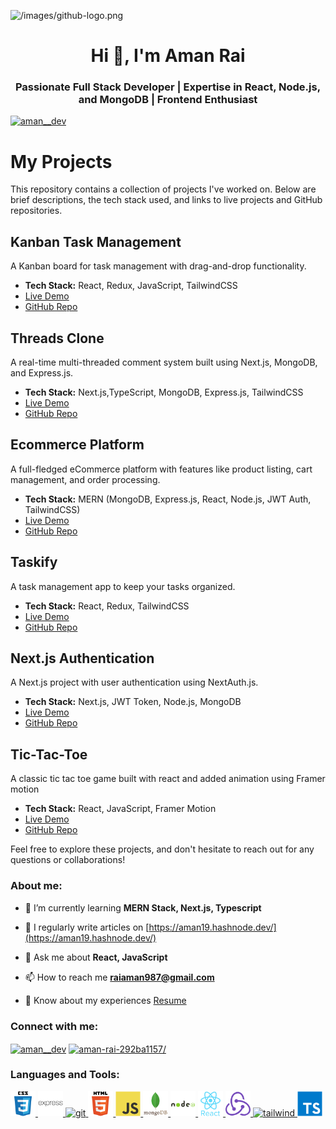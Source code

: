 ![/images/github-logo.png](https://mir-s3-cdn-cf.behance.net/project_modules/max_1200/79731568097599.5b50bca477735.jpg)
<h1 align="center">Hi 👋, I'm Aman Rai</h1>
<h3 align="center">Passionate Full Stack Developer | Expertise in React, Node.js, and MongoDB | Frontend Enthusiast</h3>

<p align="left"> <a href="https://twitter.com/aman__dev" target="blank"><img src="https://img.shields.io/twitter/follow/aman__dev?logo=twitter&style=for-the-badge" alt="aman__dev" /></a> </p>

# My Projects

This repository contains a collection of projects I've worked on. Below are brief descriptions, the tech stack used, and links to live projects and GitHub repositories.

## Kanban Task Management

A Kanban board for task management with drag-and-drop functionality.

- **Tech Stack:** React, Redux, JavaScript, TailwindCSS
- [Live Demo](https://react-task-management-board.netlify.app/)
- [GitHub Repo](https://github.com/Cypher-aman/react-kanban-board-app)

## Threads Clone

A real-time multi-threaded comment system built using Next.js, MongoDB, and Express.js.

- **Tech Stack:** Next.js,TypeScript, MongoDB, Express.js, TailwindCSS
- [Live Demo](https://next-threads-clone-wheat.vercel.app/)
- [GitHub Repo](https://github.com/Cypher-aman/next-threads-clone)

## Ecommerce Platform

A full-fledged eCommerce platform with features like product listing, cart management, and order processing.

- **Tech Stack:** MERN (MongoDB, Express.js, React, Node.js, JWT Auth, TailwindCSS)
- [Live Demo](https://mern-ecommerce-private.vercel.app/)
- [GitHub Repo](https://github.com/Cypher-aman/mern-ecommerce-app)

## Taskify

A task management app to keep your tasks organized.

- **Tech Stack:** React, Redux, TailwindCSS
- [Live Demo](https://taskify-project-app.netlify.app/)
- [GitHub Repo](https://github.com/Cypher-aman/taskify)

## Next.js Authentication

A Next.js project with user authentication using NextAuth.js.

- **Tech Stack:** Next.js, JWT Token, Node.js, MongoDB
- [Live Demo](https://next-fullstack-auth-tau.vercel.app/)
- [GitHub Repo](https://github.com/Cypher-aman/next-fullstack-auth)

## Tic-Tac-Toe

A classic tic tac toe game built with react and added animation using Framer motion
- **Tech Stack:** React, JavaScript, Framer Motion
- [Live Demo](https://aman-tictactoe.netlify.app/)
- [GitHub Repo](https://github.com/Cypher-aman/react-tic-tac-toe)

Feel free to explore these projects, and don't hesitate to reach out for any questions or collaborations!

<h3 align="left">About me:</h3>

- 🌱 I’m currently learning **MERN Stack, Next.js, Typescript**

- 📝 I regularly write articles on [https://aman19.hashnode.dev/](https://aman19.hashnode.dev/)

- 💬 Ask me about **React, JavaScript**

- 📫 How to reach me **raiaman987@gmail.com**

- 📄 Know about my experiences [Resume](https://bit.ly/3LxEDnb)

<h3 align="left">Connect with me:</h3>
<p align="left">
<a href="https://twitter.com/aman__dev" target="blank"><img align="center" src="https://raw.githubusercontent.com/rahuldkjain/github-profile-readme-generator/master/src/images/icons/Social/twitter.svg" alt="aman__dev" height="30" width="40" /></a>
<a href="https://linkedin.com/in/aman-rai-292ba1157/" target="blank"><img align="center" src="https://raw.githubusercontent.com/rahuldkjain/github-profile-readme-generator/master/src/images/icons/Social/linked-in-alt.svg" alt="aman-rai-292ba1157/" height="30" width="40" /></a>
</p>

<h3 align="left">Languages and Tools:</h3>
<p align="left"> <a href="https://www.w3schools.com/css/" target="_blank" rel="noreferrer"> <img src="https://raw.githubusercontent.com/devicons/devicon/master/icons/css3/css3-original-wordmark.svg" alt="css3" width="40" height="40"/> </a> <a href="https://expressjs.com" target="_blank" rel="noreferrer"> <img src="https://raw.githubusercontent.com/devicons/devicon/master/icons/express/express-original-wordmark.svg" alt="express" width="40" height="40"/> </a> <a href="https://git-scm.com/" target="_blank" rel="noreferrer"> <img src="https://www.vectorlogo.zone/logos/git-scm/git-scm-icon.svg" alt="git" width="40" height="40"/> </a> <a href="https://www.w3.org/html/" target="_blank" rel="noreferrer"> <img src="https://raw.githubusercontent.com/devicons/devicon/master/icons/html5/html5-original-wordmark.svg" alt="html5" width="40" height="40"/> </a> <a href="https://developer.mozilla.org/en-US/docs/Web/JavaScript" target="_blank" rel="noreferrer"> <img src="https://raw.githubusercontent.com/devicons/devicon/master/icons/javascript/javascript-original.svg" alt="javascript" width="40" height="40"/> </a> <a href="https://www.mongodb.com/" target="_blank" rel="noreferrer"> <img src="https://raw.githubusercontent.com/devicons/devicon/master/icons/mongodb/mongodb-original-wordmark.svg" alt="mongodb" width="40" height="40"/> </a> <a href="https://nodejs.org" target="_blank" rel="noreferrer"> <img src="https://raw.githubusercontent.com/devicons/devicon/master/icons/nodejs/nodejs-original-wordmark.svg" alt="nodejs" width="40" height="40"/> </a> <a href="https://reactjs.org/" target="_blank" rel="noreferrer"> <img src="https://raw.githubusercontent.com/devicons/devicon/master/icons/react/react-original-wordmark.svg" alt="react" width="40" height="40"/> </a> <a href="https://redux.js.org" target="_blank" rel="noreferrer"> <img src="https://raw.githubusercontent.com/devicons/devicon/master/icons/redux/redux-original.svg" alt="redux" width="40" height="40"/> </a> <a href="https://tailwindcss.com/" target="_blank" rel="noreferrer"> <img src="https://www.vectorlogo.zone/logos/tailwindcss/tailwindcss-icon.svg" alt="tailwind" width="40" height="40"/> </a> <a href="https://www.typescriptlang.org/" target="_blank" rel="noreferrer"> <img src="https://raw.githubusercontent.com/devicons/devicon/master/icons/typescript/typescript-original.svg" alt="typescript" width="40" height="40"/> </a> </p>


